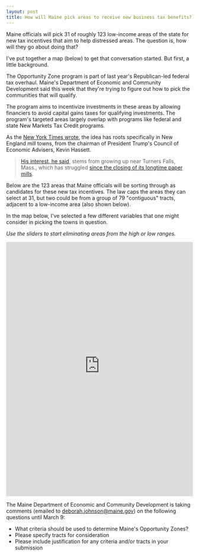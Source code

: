 ```yaml
---
layout: post
title: How will Maine pick areas to receive new business tax benefits?
---
```


Maine officials will pick 31 of roughly 123 low-income areas of the state for new tax incentives that aim to help distressed areas. The question is, how will they go about doing that? 

I've put together a map (below) to get that conversation started. But first, a little background. 

The Opportunity Zone program is part of last year's Republican-led federal tax overhaul. Maine's Department of Economic and Community Development said this week that they're trying to figure out how to pick the communities that will qualify. 

The program aims to incentivize investments in these areas by allowing financiers to avoid capital gains taxes for qualifying investments. The program's targeted areas largely overlap with programs like federal and state New Markets Tax Credit programs. 

As the [New York Times wrote](https://www.nytimes.com/2018/01/29/business/tax-bill-economic-recovery-opportunity-zones.html), the idea has roots specifically in New England mill towns, from the chairman of President Trump's Council of Economic Advisers, Kevin Hassett. 

>[His interest, he said](https://www.banking.senate.gov/public/_cache/files/9902b281-6454-4ca8-b61a-1a205bf65c48/73459583A4E1046AC282026EBE28F93F.hassett-testimony-6-6-17.pdf), stems from growing up near Turners Falls, Mass., which has struggled [since the closing of its longtime paper mills](http://www.masslive.com/business-news/index.ssf/2017/08/southworth_paper_closing_leaves_gap_for.html).

Below are the 123 areas that Maine officials will be sorting through as candidates for these new tax incentives. The law caps the areas they can select at 31, but two could be from a group of 79 "contiguous" tracts, adjacent to a low-income area (also shown below).

In the map below, I've selected a few different variables that one might consider in picking the towns in question. 

_Use the sliders to start eliminating areas from the high or low ranges._

<iframe style="border: none;" src="https://public.tableausoftware.com/views/Mainelow-incomecommunities_0/pickyourmetrics?:showVizHome=no&amp;:embed=true" width="100%" height="685px"></iframe>

The Maine Department of Economic and Community Development is taking comments (emailed to [deborah.johnson@maine.gov](mailto:deborah.johnson@maine.gov)) on the following questions until March 9: 

- What criteria should be used to determine Maine's Opportunity Zones?
- Please specify tracts for consideration
- Please include justification for any criteria and/or tracts in your submission

